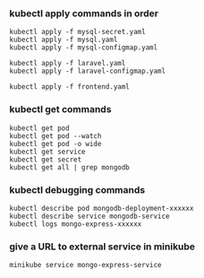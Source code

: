 ### kubectl apply commands in order
    
    kubectl apply -f mysql-secret.yaml
    kubectl apply -f mysql.yaml
    kubectl apply -f mysql-configmap.yaml 

    kubectl apply -f laravel.yaml
    kubectl apply -f laravel-configmap.yaml 

    kubectl apply -f frontend.yaml



### kubectl get commands

    kubectl get pod
    kubectl get pod --watch
    kubectl get pod -o wide
    kubectl get service
    kubectl get secret
    kubectl get all | grep mongodb

### kubectl debugging commands

    kubectl describe pod mongodb-deployment-xxxxxx
    kubectl describe service mongodb-service
    kubectl logs mongo-express-xxxxxx

### give a URL to external service in minikube

    minikube service mongo-express-service
